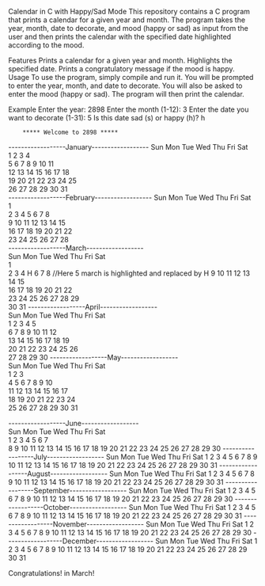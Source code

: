 Calendar in C with Happy/Sad Mode
This repository contains a C program that prints a calendar for a given year and month. The program takes the year, month, date to decorate, and mood (happy or sad) as input from the user and then prints the calendar with the specified date highlighted according to the mood.

Features
Prints a calendar for a given year and month.
Highlights the specified date.
Prints a congratulatory message if the mood is happy.
Usage
To use the program, simply compile and run it. You will be prompted to enter the year, month, and date to decorate. You will also be asked to enter the mood (happy or sad). The program will then print the calendar.

Example
Enter the year: 2898
Enter the month (1-12): 3
Enter the date you want to decorate (1-31): 5
Is this date sad (s) or happy (h)? h


        ***** Welcome to 2898 *****



------------------January------------------ 
   Sun   Mon   Tue   Wed   Thu   Fri   Sat  
                       1     2     3     4  
     5     6     7     8     9    10    11  
    12    13    14    15    16    17    18  
    19    20    21    22    23    24    25  
    26    27    28    29    30    31        
------------------February------------------
   Sun   Mon   Tue   Wed   Thu   Fri   Sat  
                                         1  
     2     3     4     5     6     7     8  
     9    10    11    12    13    14    15  
    16    17    18    19    20    21    22  
    23    24    25    26    27    28        
------------------March------------------   
   Sun   Mon   Tue   Wed   Thu   Fri   Sat  
                                         1  
     2     3     4     H     6     7     8  //Here 5 march is highlighted and replaced by H
     9    10    11    12    13    14    15  
    16    17    18    19    20    21    22  
    23    24    25    26    27    28    29  
    30    31
------------------April------------------   
   Sun   Mon   Tue   Wed   Thu   Fri   Sat  
                 1     2     3     4     5  
     6     7     8     9    10    11    12  
    13    14    15    16    17    18    19  
    20    21    22    23    24    25    26  
    27    28    29    30
------------------May------------------     
   Sun   Mon   Tue   Wed   Thu   Fri   Sat  
                             1     2     3  
     4     5     6     7     8     9    10  
    11    12    13    14    15    16    17  
    18    19    20    21    22    23    24  
    25    26    27    28    29    30    31  

------------------June------------------    
   Sun   Mon   Tue   Wed   Thu   Fri   Sat  
     1     2     3     4     5     6     7  
     8     9    10    11    12    13    14
    15    16    17    18    19    20    21
    22    23    24    25    26    27    28
    29    30
------------------July------------------
   Sun   Mon   Tue   Wed   Thu   Fri   Sat
                 1     2     3     4     5
     6     7     8     9    10    11    12
    13    14    15    16    17    18    19
    20    21    22    23    24    25    26
    27    28    29    30    31
------------------August------------------
   Sun   Mon   Tue   Wed   Thu   Fri   Sat
                                   1     2
     3     4     5     6     7     8     9
    10    11    12    13    14    15    16
    17    18    19    20    21    22    23
    24    25    26    27    28    29    30
    31
------------------September------------------
   Sun   Mon   Tue   Wed   Thu   Fri   Sat
           1     2     3     4     5     6
     7     8     9    10    11    12    13
    14    15    16    17    18    19    20
    21    22    23    24    25    26    27
    28    29    30
------------------October------------------
   Sun   Mon   Tue   Wed   Thu   Fri   Sat
                       1     2     3     4
     5     6     7     8     9    10    11
    12    13    14    15    16    17    18
    19    20    21    22    23    24    25
    26    27    28    29    30    31
------------------November------------------
   Sun   Mon   Tue   Wed   Thu   Fri   Sat
                                         1
     2     3     4     5     6     7     8
     9    10    11    12    13    14    15
    16    17    18    19    20    21    22
    23    24    25    26    27    28    29
    30
------------------December------------------
   Sun   Mon   Tue   Wed   Thu   Fri   Sat
           1     2     3     4     5     6
     7     8     9    10    11    12    13
    14    15    16    17    18    19    20
    21    22    23    24    25    26    27
    28    29    30    31

Congratulations! in March!
